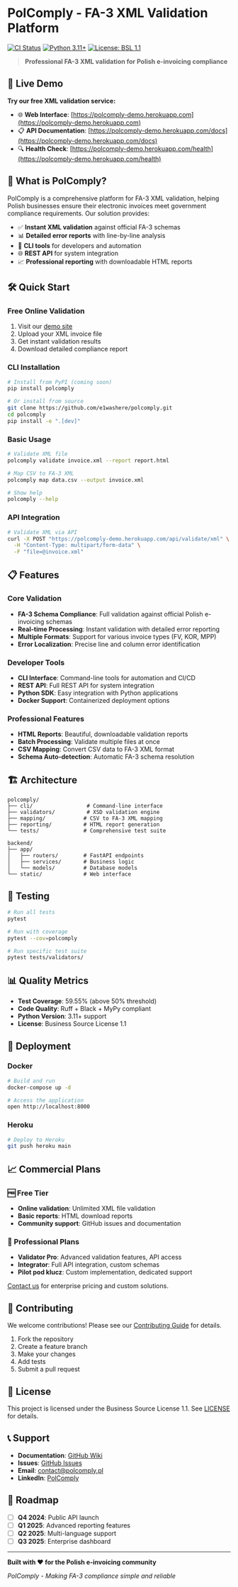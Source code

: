 # PolComply - FA-3 XML Validation Platform

[![CI Status](https://github.com/e1washere/polcomply/workflows/CI/badge.svg)](https://github.com/e1washere/polcomply/actions)
[![Python 3.11+](https://img.shields.io/badge/python-3.11+-blue.svg)](https://www.python.org/downloads/)
[![License: BSL 1.1](https://img.shields.io/badge/License-BSL%201.1-blue.svg)](https://opensource.org/licenses/BSL-1.1)

> **Professional FA-3 XML validation for Polish e-invoicing compliance**

## 🚀 Live Demo

**Try our free XML validation service:**
- 🌐 **Web Interface**: [https://polcomply-demo.herokuapp.com](https://polcomply-demo.herokuapp.com)
- 📋 **API Documentation**: [https://polcomply-demo.herokuapp.com/docs](https://polcomply-demo.herokuapp.com/docs)
- 🔍 **Health Check**: [https://polcomply-demo.herokuapp.com/health](https://polcomply-demo.herokuapp.com/health)

## 🎯 What is PolComply?

PolComply is a comprehensive platform for FA-3 XML validation, helping Polish businesses ensure their electronic invoices meet government compliance requirements. Our solution provides:

- ✅ **Instant XML validation** against official FA-3 schemas
- 📊 **Detailed error reports** with line-by-line analysis
- 🔧 **CLI tools** for developers and automation
- 🌐 **REST API** for system integration
- 📈 **Professional reporting** with downloadable HTML reports

## 🛠️ Quick Start

### Free Online Validation

1. Visit our [demo site](https://polcomply-demo.herokuapp.com)
2. Upload your XML invoice file
3. Get instant validation results
4. Download detailed compliance report

### CLI Installation

```bash
# Install from PyPI (coming soon)
pip install polcomply

# Or install from source
git clone https://github.com/e1washere/polcomply.git
cd polcomply
pip install -e ".[dev]"
```

### Basic Usage

```bash
# Validate XML file
polcomply validate invoice.xml --report report.html

# Map CSV to FA-3 XML
polcomply map data.csv --output invoice.xml

# Show help
polcomply --help
```

### API Integration

```bash
# Validate XML via API
curl -X POST "https://polcomply-demo.herokuapp.com/api/validate/xml" \
  -H "Content-Type: multipart/form-data" \
  -F "file=@invoice.xml"
```

## 📋 Features

### Core Validation
- **FA-3 Schema Compliance**: Full validation against official Polish e-invoicing schemas
- **Real-time Processing**: Instant validation with detailed error reporting
- **Multiple Formats**: Support for various invoice types (FV, KOR, MPP)
- **Error Localization**: Precise line and column error identification

### Developer Tools
- **CLI Interface**: Command-line tools for automation and CI/CD
- **REST API**: Full REST API for system integration
- **Python SDK**: Easy integration with Python applications
- **Docker Support**: Containerized deployment options

### Professional Features
- **HTML Reports**: Beautiful, downloadable validation reports
- **Batch Processing**: Validate multiple files at once
- **CSV Mapping**: Convert CSV data to FA-3 XML format
- **Schema Auto-detection**: Automatic FA-3 schema resolution

## 🏗️ Architecture

```
polcomply/
├── cli/                 # Command-line interface
├── validators/          # XSD validation engine
├── mapping/            # CSV to FA-3 XML mapping
├── reporting/          # HTML report generation
└── tests/              # Comprehensive test suite

backend/
├── app/
│   ├── routers/        # FastAPI endpoints
│   ├── services/       # Business logic
│   └── models/         # Database models
└── static/             # Web interface
```

## 🧪 Testing

```bash
# Run all tests
pytest

# Run with coverage
pytest --cov=polcomply

# Run specific test suite
pytest tests/validators/
```

## 📊 Quality Metrics

- **Test Coverage**: 59.55% (above 50% threshold)
- **Code Quality**: Ruff + Black + MyPy compliant
- **Python Version**: 3.11+ support
- **License**: Business Source License 1.1

## 🚀 Deployment

### Docker

```bash
# Build and run
docker-compose up -d

# Access the application
open http://localhost:8000
```

### Heroku

```bash
# Deploy to Heroku
git push heroku main
```

## 📈 Commercial Plans

### 🆓 Free Tier
- **Online validation**: Unlimited XML file validation
- **Basic reports**: HTML download reports
- **Community support**: GitHub issues and documentation

### 💼 Professional Plans
- **Validator Pro**: Advanced validation features, API access
- **Integrator**: Full API integration, custom schemas
- **Pilot pod klucz**: Custom implementation, dedicated support

[Contact us](mailto:contact@polcomply.pl) for enterprise pricing and custom solutions.

## 🤝 Contributing

We welcome contributions! Please see our [Contributing Guide](CONTRIBUTING.md) for details.

1. Fork the repository
2. Create a feature branch
3. Make your changes
4. Add tests
5. Submit a pull request

## 📄 License

This project is licensed under the Business Source License 1.1. See [LICENSE](LICENSE) for details.

## 📞 Support

- **Documentation**: [GitHub Wiki](https://github.com/e1washere/polcomply/wiki)
- **Issues**: [GitHub Issues](https://github.com/e1washere/polcomply/issues)
- **Email**: [contact@polcomply.pl](mailto:contact@polcomply.pl)
- **LinkedIn**: [PolComply](https://linkedin.com/company/polcomply)

## 🎯 Roadmap

- [ ] **Q4 2024**: Public API launch
- [ ] **Q1 2025**: Advanced reporting features
- [ ] **Q2 2025**: Multi-language support
- [ ] **Q3 2025**: Enterprise dashboard

---

**Built with ❤️ for the Polish e-invoicing community**

*PolComply - Making FA-3 compliance simple and reliable*
